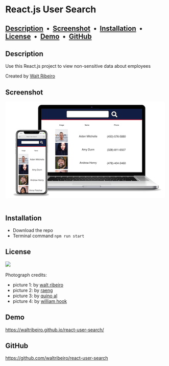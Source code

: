 # React.js User Search
 
   ## [Description](#description) &nbsp;&bull;&nbsp; [Screenshot](#screenshot) &nbsp;&bull;&nbsp; [Installation](#installation) &nbsp;&bull;&nbsp; [License](#license) &nbsp;&bull;&nbsp; [Demo](#demo) &nbsp;&bull;&nbsp; [GitHub](#gitHub)
  
## Description

Use this React.js project to view non-sensitive data about employees

Created by <a href="http://waltrib.com"> Walt Ribeiro</a>

## Screenshot

<img src="public/browser-4-react-user-search.png">
<br><br>

## Installation
* Download the repo
* Terminal command `npm run start`

## License

<img src="https://img.shields.io/badge/license-mit-orange">

Photograph credits:
* picture 1: by [walt ribeiro](http://waltrib.com)
* picture 2: by [raeng](https://unsplash.com/photos/E-HKcFWMM34)
* picture 3: by [quino al](https://unsplash.com/photos/iRt9yOWzfOk)
* picture 4: by [william hook](https://unsplash.com/photos/9e9PD9blAto)

## Demo
https://waltribeiro.github.io/react-user-search/

## GitHub
https://github.com/waltribeiro/react-user-search
